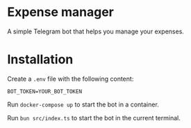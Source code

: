 # Expense manager

A simple Telegram bot that helps you manage your expenses.

# Installation

Create a `.env` file with the following content:

```
BOT_TOKEN=YOUR_BOT_TOKEN
```

Run `docker-compose up` to start the bot in a container.

Run `bun src/index.ts` to start the bot in the current terminal.
